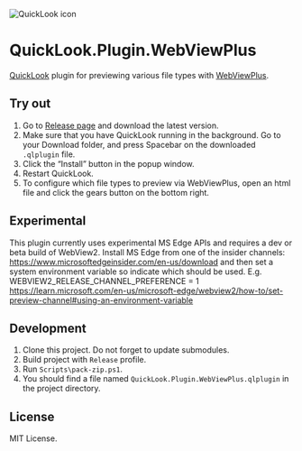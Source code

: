 ![QuickLook icon](https://user-images.githubusercontent.com/1687847/29485863-8cd61b7c-84e2-11e7-97d5-eacc2ba10d28.png)

# QuickLook.Plugin.WebViewPlus

[QuickLook](https://github.com/QL-Win/QuickLook) plugin for previewing various file types with [WebViewPlus](https://github.com/mooflu/WebViewPlus).

## Try out

1. Go to [Release page](https://github.com/mooflu/QuickLook.Plugin.WebViewPlus/releases) and download the latest version.
2. Make sure that you have QuickLook running in the background. Go to your Download folder, and press <key>Spacebar</key> on the downloaded `.qlplugin` file.
3. Click the “Install” button in the popup window.
4. Restart QuickLook.
5. To configure which file types to preview via WebViewPlus, open an html file and click the gears button on the bottom right.

## Experimental
This plugin currently uses experimental MS Edge APIs and requires a dev or beta build of WebView2.
Install MS Edge from one of the insider channels: https://www.microsoftedgeinsider.com/en-us/download
and then set a system environment variable so indicate which should be used.
E.g. WEBVIEW2_RELEASE_CHANNEL_PREFERENCE = 1
https://learn.microsoft.com/en-us/microsoft-edge/webview2/how-to/set-preview-channel#using-an-environment-variable


## Development

 1. Clone this project. Do not forget to update submodules.
 2. Build project with `Release` profile.
 3. Run `Scripts\pack-zip.ps1`.
 4. You should find a file named `QuickLook.Plugin.WebViewPlus.qlplugin` in the project directory.

## License

MIT License.
